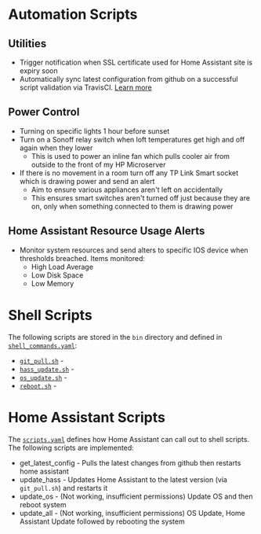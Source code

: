  
# Automation Scripts
## Utilities
 * Trigger notification when SSL certificate used for Home Assistant site is expiry soon
 * Automatically sync latest configuration from github on a successful script validation via TravisCI. [Learn more](build_deploy.md)

## Power Control
 * Turning on specific lights 1 hour before sunset
 * Turn on a Sonoff relay switch when loft temperatures get high and off again when they lower
   * This is used to power an inline fan which pulls cooler air from outside to the front of my HP Microserver
 * If there is no movement in a room turn off any TP Link Smart socket which is drawing power and send an alert
   * Aim to ensure various appliances aren't left on accidentally
   * This ensures smart switches aren't turned off just because they are on, only when something connected to them is drawing power

 ## Home Assistant Resource Usage Alerts
  * Monitor system resources and send alters to specific IOS device when thresholds breached. Items monitored:
    * High Load Average
    * Low Disk Space
    * Low Memory

 # Shell Scripts
 The following scripts are stored in the `bin` directory and defined in [`shell_commands.yaml`](../shell_commands.yaml):
  * [`git_pull.sh`](../bin/git_pull.sh) - <add desc>
  * [`hass_update.sh`](../bin/hass_update.sh) - <add desc>
  * [`os_update.sh`](../bin/os_update.sh) - <add desc>
  * [`reboot.sh`](../bin/reboot.sh) - <add desc>

 # Home Assistant Scripts
 The [`scripts.yaml`](../scripts.yaml) defines how Home Assistant can call out to shell scripts. The following scripts are implemented:
  * get_latest_config - Pulls the latest changes from github then restarts home assistant
  * update_hass - Updates Home Assistant to the latest version (via `git_pull.sh`) and restarts it
  * update_os - (Not working, insufficient permissions) Update OS and then reboot system
  * update_all - (Not working, insufficient permissions) OS Update, Home Assistant Update followed by rebooting the system